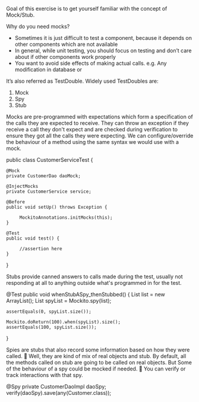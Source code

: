 Goal of this exercise is to get yourself familiar with the concept of Mock/Stub.

Why do you need mocks?

-	Sometimes it is just difficult to test a component, because it depends on other components which are not available
-	In general, while unit testing, you should focus on testing and don’t care about if other components work properly
-	You want to avoid side effects of making actual calls. e.g. Any modification in database or

It’s also referred as TestDouble.
Widely used TestDoubles are:
1.	Mock
2.	Spy
3.	Stub

Mocks are pre-programmed with expectations which form a specification of the calls they are expected to receive. 
They can throw an exception if they receive a call they don't expect and are checked during verification to ensure they got all the calls they were expecting. We can configure/override the behaviour of a method using the same syntax we would use with a mock.

public class CustomerServiceTest {

    @Mock
    private CustomerDao daoMock;

    @InjectMocks
    private CustomerService service;

    @Before
    public void setUp() throws Exception {

         MockitoAnnotations.initMocks(this);
    }

    @Test
    public void test() {

         //assertion here
    }

}


Stubs provide canned answers to calls made during the test, usually not responding at all to anything outside what's programmed in for the test.

@Test
public void whenStubASpy_thenStubbed() {
    List<String> list = new ArrayList<String>();
    List<String> spyList = Mockito.spy(list);

    assertEquals(0, spyList.size());

    Mockito.doReturn(100).when(spyList).size();
    assertEquals(100, spyList.size());
}

Spies are stubs that also record some information based on how they were called.
	Well, they are kind of mix of real objects and stub. By default, all the methods called on stub are going to be called on real objects. But Some of the behaviour of a spy could be mocked if needed.
	You can verify or track interactions with that spy.

@Spy
private CustomerDaoImpl daoSpy;
verify(daoSpy).save(any(Customer.class));





